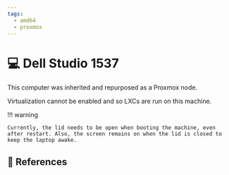 ```yaml
---
tags:
  - amd64
  - proxmox
---
```

# :computer: Dell Studio 1537

This computer was inherited and repurposed as a Proxmox node.

Virtualization cannot be enabled and so LXCs are run on this machine.

!!! warning

    Currently, the lid needs to be open when booting the machine, even after restart. Also, the screen remains on when the lid is closed to keep the laptop awake.

## :link: References
